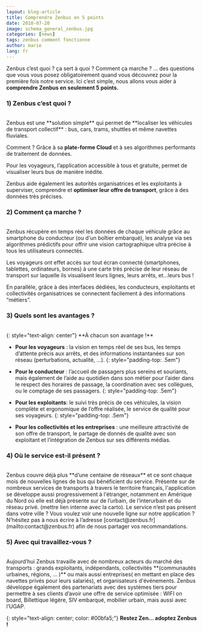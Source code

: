 ```yaml
---
layout: blog-article
title: Comprendre Zenbus en 5 points 
date: 2018-07-20
image: schema_general_zenbus.jpg
categories: [news]
tags: zenbus comment fonctionne
author: marie
lang: fr
---
```

Zenbus c’est quoi ? ça sert à quoi ? Comment ça marche ? … des questions que vous vous posez obligatoirement quand vous découvrez pour la première fois notre service. 
Ici c’est simple, nous allons vous aider à **comprendre Zenbus en seulement 5 points.**

### 1) Zenbus c’est quoi ? 
<br>
Zenbus est une **solution simple** qui permet de **localiser les véhicules de transport collectif** : bus, cars, trams, shuttles et même navettes fluviales.

Comment ? Grâce à sa **plate-forme Cloud** et à ses algorithmes performants de traitement de données.

Pour les voyageurs, l’application accessible à tous et gratuite, permet de visualiser leurs
bus de manière inédite.

Zenbus aide également les autorités organisatrices et les exploitants à superviser, comprendre et **optimiser leur offre de transport**, grâce à des données très précises.

### 2) Comment ça marche ? 
<br>
Zenbus récupère en temps réel les données de chaque véhicule grâce au smartphone du conducteur (ou d'un boîtier embarqué), les analyse via ses algorithmes prédictifs pour offrir une vision cartographique ultra précise à tous les utilisateurs connectés.

Les voyageurs ont effet accès sur tout écran connecté (smartphones, tablettes, ordinateurs, bornes) à une carte très précise de leur réseau de transport sur laquelle ils visualisent leurs lignes, leurs arrêts, et...leurs bus !

En parallèle, grâce à des interfaces dédiées, les conducteurs, exploitants et collectivités organisatrices se connectent facilement à des informations “métiers”.

### 3) Quels sont les avantages ? 
<br>
{: style="text-align: center"}
**À chacun son avantage !**

* **Pour les voyageurs** : la vision en temps réel de ses bus, les temps d’attente précis aux arrêts, et des informations instantanées sur son réseau (perturbations, actualité, …).
{: style="padding-top: .5em"}

* **Pour le conducteur** : l’accueil de passagers plus sereins et souriants, mais également de l’aide au quotidien dans son métier pour l’aider dans le respect des horaires de passage, la coordination avec ses collègues, ou le comptage de ses passagers.
{: style="padding-top: .5em"}

* **Pour les exploitants**: le suivi très précis de ces véhicules, la vision complète et ergonomique de l’offre réalisée, le service de qualité pour ses voyageurs. 
{: style="padding-top: .5em"}

* **Pour les collectivités et les entreprises** : une meilleure attractivité de son offre de transport, le partage de donnés de qualité avec son exploitant et l’intégration de Zenbus sur ses différents médias. 

### 4) Où le service est-il présent ? 
<br>
Zenbus couvre déjà plus **d’une centaine de réseaux** et ce sont chaque mois de nouvelles lignes de bus qui bénéficient du service. Présente sur de nombreux services de transports à travers le territoire français, l'application se développe aussi progressivement à l'étranger, notamment en Amérique du Nord où elle est déjà présente sur de l’urbain, de l’interurbain et du réseau privé. (mettre lien interne avec la carto). Le service n’est pas présent dans votre ville ? Vous voulez voir une nouvelle ligne sur notre application ? N’hésitez pas à nous écrire à l’adresse [contact@zenbus.fr](mailto:contact@zenbus.fr) afin de nous partager vos recommandations.

### 5) Avec qui travaillez-vous ? 
<br>
Aujourd’hui Zenbus travaille avec de nombreux acteurs du marché des transports : grands exploitants, indépendants, collectivités **(communautés urbaines, régions, ... )** ou mais aussi entreprises( en mettant en place des navettes privés pour leurs salariés), et organisateurs d'événements. Zenbus développe également des partenariats avec des systèmes tiers pour permettre à ses clients d’avoir une offre de service optimisée : WIFI on board, Billettique légère, SIV embarqué, mobilier urbain, mais aussi avec l’UGAP. 

{: style="text-align: center; color: #00bfa5;"}
**Restez Zen... adoptez Zenbus !** 
